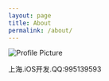 ```yaml
---
layout: page
title: About
permalink: /about/
---
```


<img src="{{ site.baseurl }}assets/profile-placeholder.gif" title="Profile Picture" class="profile">

上海.iOS开发.QQ:995139593

[c<!--entrarium]: https://github.com/bencentra/centrarium
[bencentra]: http://bencentra.com
[jekyll]: https://github.com/jekyll/jekyll-->
